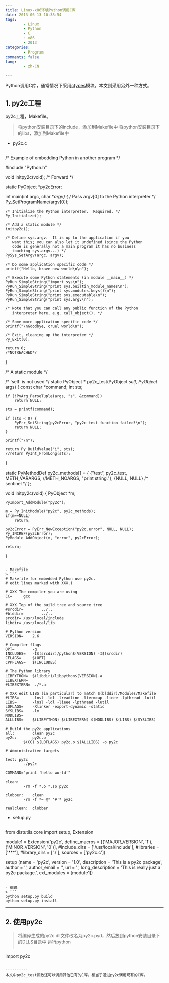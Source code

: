 ```yaml
---
title: Linux-x86环境Python调用C库
date: 2013-06-13 10:38:54
tags:
        - Linux
        - Python
        - C
        - x86
        - 2013
categories:
        - Program
comments: false
lang:
        - zh-CN

---
```

Python调用C库，通常情况下采用[ctypes](http://starship.python.net/crew/theller/ctypes/)模块。本文则采用另外一种方式。

<!-- more -->
## **1. py2c工程** ##
py2c工程，Makefile。
> 将python安装目录下的include，添加到Makefile中
> 将python安装目录下的libs，添加到Makefile中

- py2c.c
> ```
/* Example of embedding Python in another program */

#include "Python.h"

void initpy2c(void); /* Forward */

static PyObject *py2cError;

int
main(int argc, char **argv)
{
    /* Pass argv[0] to the Python interpreter */
    Py_SetProgramName(argv[0]);
    
    /* Initialize the Python interpreter.  Required. */
    Py_Initialize();
    
    /* Add a static module */
    initpy2c();
    
    /* Define sys.argv.  It is up to the application if you
       want this; you can also let it undefined (since the Python 
       code is generally not a main program it has no business
       touching sys.argv...) */
    PySys_SetArgv(argc, argv);
    
    /* Do some application specific code */
    printf("Hello, brave new world\n\n");
    
    /* Execute some Python statements (in module __main__) */
    PyRun_SimpleString("import sys\n");
    PyRun_SimpleString("print sys.builtin_module_names\n");
    PyRun_SimpleString("print sys.modules.keys()\n");
    PyRun_SimpleString("print sys.executable\n");
    PyRun_SimpleString("print sys.argv\n");
    
    /* Note that you can call any public function of the Python
       interpreter here, e.g. call_object(). */
    
    /* Some more application specific code */
    printf("\nGoodbye, cruel world\n");
    
    /* Exit, cleaning up the interpreter */
    Py_Exit(0);
    
    return 0;
    /*NOTREACHED*/
}

/* A static module */

/* 'self' is not used */
static PyObject *
py2c_test(PyObject *self, PyObject* args)
{
    const char *command;
    int sts;

    if (!PyArg_ParseTuple(args, "s", &command))
        return NULL;
    
    sts = printf(command);
    
    if (sts < 0) {
        PyErr_SetString(py2cError, "py2c test function failed!\n");
        return NULL;
    }
    
    printf("\n");
    
    return Py_BuildValue("i", sts);
    //return PyInt_FromLong(sts);
}

static PyMethodDef py2c_methods[] = {
    {"test",		py2c_test,	METH_VARARGS, //METH_NOARGS,
     "print string."},
    {NULL,		NULL}		/* sentinel */
};

void
initpy2c(void)
{
    PyObject *m;
    
    PyImport_AddModule("py2c");
    
    m = Py_InitModule("py2c", py2c_methods);
    if(m==NULL)
        return;
    
    py2cError = PyErr_NewException("py2c.error", NULL, NULL);
    Py_INCREF(py2cError);
    PyModule_AddObject(m, "error", py2cError);
    
    return;
}

```

- Makefile
> ```
# Makefile for embedded Python use py2c.
# edit lines marked with XXX.)

# XXX The compiler you are using
CC=	 	gcc

# XXX Top of the build tree and source tree
#srcdir=		../..
#blddir=		../..
srcdir= /usr/local/include
libdir= /usr/local/lib

# Python version
VERSION=	2.6

# Compiler flags
OPT=		-g
INCLUDES=	-I$(srcdir)/python$(VERSION) -I$(srcdir)
CFLAGS=		$(OPT)
CPPFLAGS=	$(INCLUDES)

# The Python library
LIBPYTHON=	$(libdir)/libpython$(VERSION).a
LIBEXTERN=  
#LIBEXTERN=  ./*.a

# XXX edit LIBS (in particular) to match $(blddir)/Modules/Makefile
#LIBS=		-lnsl -ldl -lreadline -ltermcap -lieee -lpthread -lutil
LIBS=		-lnsl -ldl -lieee -lpthread -lutil
LDFLAGS=	-Xlinker -export-dynamic -static
SYSLIBS=	-lm
MODLIBS=	
ALLLIBS=	$(LIBPYTHON) $(LIBEXTERN) $(MODLIBS) $(LIBS) $(SYSLIBS)

# Build the py2c applications
all:		clean py2c
py2c:		py2c.o
		$(CC) $(LDFLAGS) py2c.o $(ALLLIBS) -o py2c 

# Administrative targets

test: py2c
		./py2c

COMMAND="print 'hello world'"

clean:
		-rm -f *.o *.so py2c

clobber:	clean
		-rm -f *~ @* '#'* py2c

realclean:	clobber

```

- setup.py
> ```
from distutils.core import setup, Extension

module1 = Extension('py2c',
                    define_macros = [('MAJOR_VERSION', '1'),
                                     ('MINOR_VERSION', '0')],
                    #include_dirs = ['/usr/local/include'],
                    #libraries = ['***'],
                    #library_dirs = ['./'],
                    sources = ['py2c.c'])

setup (name = 'py2c',
       version = '1.0',
       description = 'This is a py2c package',
       author = '',
       author_email = '',
       url = '',
       long_description = 'This is really just a py2c package.',
       ext_modules = [module1])
```

- 编译
> ```
python setup.py build
python setup.py install
```
----------
## **2. 使用py2c** ##
> 将编译生成的py2c.dll文件改名为py2c.pyd，然后放到python安装目录下的DLLS目录中
> 运行python
> ```
import py2c
```

----------
本文中py2c_test函数还可以调用其他已有的C库，相当于通过py2c调用现有的C库。